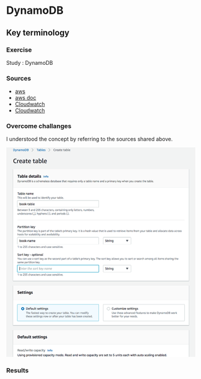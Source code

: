 # DynamoDB


## Key terminology



### Exercise

Study : DynamoDB

### Sources

- [aws](https://aws.amazon.com/cloudwatch/)
- [aws doc](https://docs.aws.amazon.com/cloudwatch/index.html)
- [Cloudwatch](https://cloudcompiled.com/blog/cloudwatch-cloudtrail-difference/)
- [Cloudwatch](https://intellipaat.com/blog/what-is-cloudwatch-in-aws/)

### Overcome challanges

 I understood the concept by referring to the sources shared above.

![AWS-14-8-DynamoDB](../00_includes/AWS-Week3/AWS-14-8/i1.png)
### Results
 

